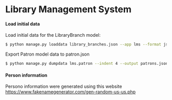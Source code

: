 # Library Management System


#### Load initial data

Load initial data for the LibraryBranch model:

```bash
$ python manage.py loaddata library_branches.json --app lms --format json
```

Export Patron model data to patron.json

```bash
$ python manage.py dumpdata lms.patron --indent 4 --output patrons.json
```

#### Person information

Persono information were generated using this website https://www.fakenamegenerator.com/gen-random-us-us.php